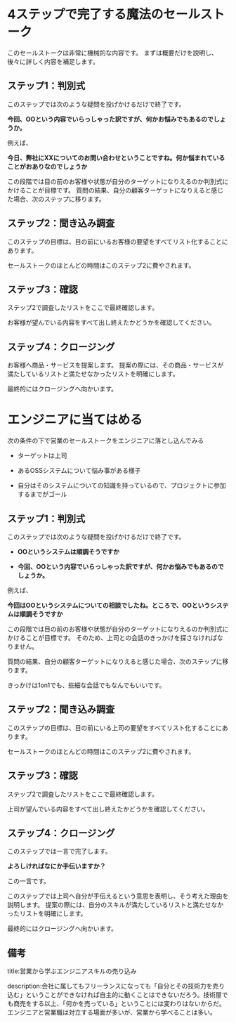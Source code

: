 
# 4ステップで完了する魔法のセールストーク

このセールストークは非常に機械的な内容です。
まずは概要だけを説明し、後々に詳しく内容を補足します。


## ステップ1：判別式

このステップでは次のような疑問を投げかけるだけで終了です。

**今回、OOという内容でいらっしゃった訳ですが、何かお悩みでもあるのでしょうか。**

例えば、

**今日、弊社にXXについてのお問い合わせということですね。何か悩まれていることがおありなのでしょうか**

この段階では目の前のお客様や状態が自分のターゲットになりえるのか判別式にかけることが目標です。
質問の結果、自分の顧客ターゲットになりえると感じた場合、次のステップに移ります。


## ステップ2：聞き込み調査

このステップの目標は、目の前にいるお客様の要望をすべてリスト化することにあります。

セールストークのほとんどの時間はこのステップ2に費やされます。


## ステップ3：確認

ステップ2で調査したリストをここで最終確認します。

お客様が望んでいる内容をすべて出し終えたかどうかを確認してください。


## ステップ4：クロージング

お客様へ商品・サービスを提案します。
提案の際には、その商品・サービスが満たしているリストと満たせなかったリストを明確にします。

最終的にはクロージングへ向かいます。


# エンジニアに当てはめる

次の条件の下で営業のセールストークをエンジニアに落とし込んでみる

- ターゲットは上司

- あるOSSシステムについて悩み事がある様子

- 自分はそのシステムについての知識を持っているので、プロジェクトに参加するまでがゴール


## ステップ1：判別式

このステップでは次のような疑問を投げかけるだけで終了です。

- **OOというシステムは順調そうですか**

- **今回、OOという内容でいらっしゃった訳ですが、何かお悩みでもあるのでしょうか。**

例えば、

**今回はOOというシステムについての相談でしたね。ところで、OOというシステムは順調そうですか**

この段階では目の前のお客様や状態が自分のターゲットになりえるのか判別式にかけることが目標です。
そのため、上司との会話のきっかけを探さなければなりません。

質問の結果、自分の顧客ターゲットになりえると感じた場合、次のステップに移ります。

きっかけは1on1でも、些細な会話でもなんでもいいです。


## ステップ2：聞き込み調査

このステップの目標は、目の前にいる上司の要望をすべてリスト化することにあります。

セールストークのほとんどの時間はこのステップ2に費やされます。


## ステップ3：確認

ステップ2で調査したリストをここで最終確認します。

上司が望んでいる内容をすべて出し終えたかどうかを確認してください。


## ステップ4：クロージング

このステップでは一言で完了します。

**よろしければなにか手伝いますか？**

この一言です。

このステップでは上司へ自分が手伝えるという意思を表明し、そう考えた理由を説明します。
提案の際には、自分のスキルが満たしているリストと満たせなかったリストを明確にします。

最終的にはクロージングへ向かいます。






## 備考

title:営業から学ぶエンジニアスキルの売り込み

description:会社に属してもフリーランスになっても「自分とその技術力を売り込む」ということができなければ自主的に動くことはできないだろう。技術屋でも商売をする以上、「何かを売っている」ということには変わりはないからだ。エンジニアと営業職は対立する場面が多いが、営業から学べることは多い。

